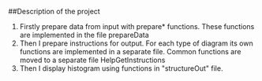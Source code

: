 ##Description of the project
1) Firstly prepare data from input with prepare* functions. These functions are implemented in the file prepareData
2) Then I prepare instructions for output. For each type of diagram its own functions are implemented in a separate file. 
Common functions are moved to a separate file HelpGetInstructions
3) Then I display histogram using functions in "structureOut" file. 
